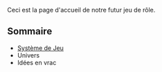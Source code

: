 Ceci est la page d'accueil de notre futur jeu de rôle.

## Sommaire

* [Système de Jeu](/Systeme/Systeme-de-Jeu)
* Univers
* Idées en vrac